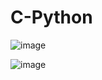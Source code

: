 # C-Python

![image](https://user-images.githubusercontent.com/114306633/232565362-40cf2c50-ed93-4c3f-a883-352c7999e72e.png)


![image](https://user-images.githubusercontent.com/114306633/232619106-c5a8cadc-b5b9-49de-a0eb-2345850e1a42.png)
